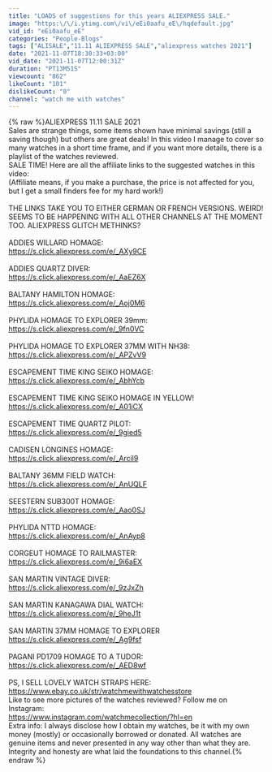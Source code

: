 ```yaml
---
title: "LOADS of suggestions for this years ALIEXPRESS SALE."
image: "https:\/\/i.ytimg.com\/vi\/eEi0aafu_eE\/hqdefault.jpg"
vid_id: "eEi0aafu_eE"
categories: "People-Blogs"
tags: ["ALISALE","11.11 ALIEXPRESS SALE","aliexpress watches 2021"]
date: "2021-11-07T18:30:33+03:00"
vid_date: "2021-11-07T12:00:31Z"
duration: "PT13M51S"
viewcount: "862"
likeCount: "101"
dislikeCount: "0"
channel: "watch me with watches"
---
```

{% raw %}ALIEXPRESS 11.11 SALE 2021<br />Sales are strange things, some items shown have minimal savings (still a saving though) but others are great deals!  In this video I manage to cover so many watches in a short time frame, and if you want more details, there is a playlist of the watches reviewed.<br />SALE TIME! Here are all the affiliate links to the suggested watches in this video:<br />(Affiliate means, if you make a purchase, the price is not affected for you, but I get a small finders fee for my hard work!)<br /><br />THE LINKS TAKE YOU TO EITHER GERMAN OR FRENCH VERSIONS. WEIRD! SEEMS TO BE HAPPENING WITH ALL OTHER CHANNELS AT THE MOMENT TOO. ALIEXPRESS GLITCH METHINKS?<br /><br />ADDIES WILLARD HOMAGE:<br /><a rel="nofollow" target="blank" href="https://s.click.aliexpress.com/e/_AXy9CE">https://s.click.aliexpress.com/e/_AXy9CE</a><br /><br />ADDIES QUARTZ DIVER:<br /><a rel="nofollow" target="blank" href="https://s.click.aliexpress.com/e/_AaEZ6X">https://s.click.aliexpress.com/e/_AaEZ6X</a><br /><br />BALTANY HAMILTON HOMAGE:<br /><a rel="nofollow" target="blank" href="https://s.click.aliexpress.com/e/_Aoj0M6">https://s.click.aliexpress.com/e/_Aoj0M6</a><br /><br />PHYLIDA HOMAGE TO EXPLORER 39mm:<br /><a rel="nofollow" target="blank" href="https://s.click.aliexpress.com/e/_9fn0VC">https://s.click.aliexpress.com/e/_9fn0VC</a><br /><br />PHYLIDA HOMAGE TO EXPLORER 37MM WITH NH38:<br /><a rel="nofollow" target="blank" href="https://s.click.aliexpress.com/e/_APZvV9">https://s.click.aliexpress.com/e/_APZvV9</a><br /><br />ESCAPEMENT TIME KING SEIKO HOMAGE:<br /><a rel="nofollow" target="blank" href="https://s.click.aliexpress.com/e/_AbhYcb">https://s.click.aliexpress.com/e/_AbhYcb</a><br /><br />ESCAPEMENT TIME KING SEIKO HOMAGE IN YELLOW!<br /><a rel="nofollow" target="blank" href="https://s.click.aliexpress.com/e/_A01iCX">https://s.click.aliexpress.com/e/_A01iCX</a><br /><br />ESCAPEMENT TIME QUARTZ PILOT:<br /><a rel="nofollow" target="blank" href="https://s.click.aliexpress.com/e/_9gied5">https://s.click.aliexpress.com/e/_9gied5</a><br /><br />CADISEN LONGINES HOMAGE:<br /><a rel="nofollow" target="blank" href="https://s.click.aliexpress.com/e/_Arcil9">https://s.click.aliexpress.com/e/_Arcil9</a><br /><br />BALTANY 36MM FIELD WATCH:<br /><a rel="nofollow" target="blank" href="https://s.click.aliexpress.com/e/_AnUQLF">https://s.click.aliexpress.com/e/_AnUQLF</a><br /><br />SEESTERN SUB300T HOMAGE:<br /><a rel="nofollow" target="blank" href="https://s.click.aliexpress.com/e/_Aao0SJ">https://s.click.aliexpress.com/e/_Aao0SJ</a><br /><br />PHYLIDA NTTD HOMAGE:<br /><a rel="nofollow" target="blank" href="https://s.click.aliexpress.com/e/_AnAyp8">https://s.click.aliexpress.com/e/_AnAyp8</a><br /><br />CORGEUT HOMAGE TO RAILMASTER:<br /><a rel="nofollow" target="blank" href="https://s.click.aliexpress.com/e/_9i6aEX">https://s.click.aliexpress.com/e/_9i6aEX</a><br /><br />SAN MARTIN VINTAGE DIVER:<br /><a rel="nofollow" target="blank" href="https://s.click.aliexpress.com/e/_9zJxZh">https://s.click.aliexpress.com/e/_9zJxZh</a><br /><br />SAN MARTIN KANAGAWA DIAL WATCH:<br /><a rel="nofollow" target="blank" href="https://s.click.aliexpress.com/e/_9heJ1t">https://s.click.aliexpress.com/e/_9heJ1t</a><br /><br />SAN MARTIN 37MM HOMAGE TO EXPLORER<br /><a rel="nofollow" target="blank" href="https://s.click.aliexpress.com/e/_Ag9fsf">https://s.click.aliexpress.com/e/_Ag9fsf</a><br /><br />PAGANI PD1709 HOMAGE TO A TUDOR:<br /><a rel="nofollow" target="blank" href="https://s.click.aliexpress.com/e/_AED8wf">https://s.click.aliexpress.com/e/_AED8wf</a><br /><br />PS, I SELL LOVELY WATCH STRAPS HERE:<br /><a rel="nofollow" target="blank" href="https://www.ebay.co.uk/str/watchmewithwatchesstore">https://www.ebay.co.uk/str/watchmewithwatchesstore</a><br />Like to see more pictures of the watches reviewed? Follow me on Instagram: <br /><a rel="nofollow" target="blank" href="https://www.instagram.com/watchmecollection/?hl=en">https://www.instagram.com/watchmecollection/?hl=en</a><br />Extra info:                                                                                                                                            I always disclose how I obtain my watches, be it with my own money (mostly) or occasionally borrowed or donated. All watches are genuine items and never presented in any way other than what they are. Integrity and honesty are what laid the foundations to this channel.{% endraw %}
